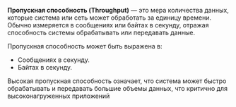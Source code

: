 **Пропускная способность (Throughput)** — это мера количества данных, которые система или сеть может обработать за единицу времени. Обычно измеряется в сообщениях или байтах в секунду, отражая способность системы обрабатывать или передавать данные.

Пропускная способность может быть выражена в:
- Сообщениях в секунду.
- Байтах в секунду.

Высокая пропускная способность означает, что система может быстро обрабатывать и передавать большие объемы данных, что критично для высоконагруженных приложений